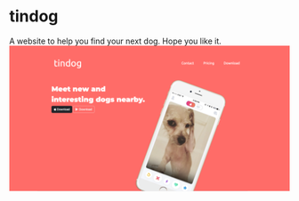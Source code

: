 # tindog
A website to help you find your next dog. Hope you like it.
![Tindog](https://github.com/guimar86/tindog/blob/main/images/Tindog.png)
